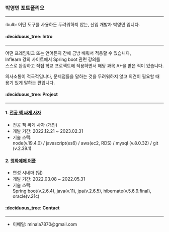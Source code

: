 <h3> 박영민 포트폴리오 </h3> 
<hr>
<p>
  :bulb: 어떤 도구를 사용하든 두려워하지 않는, 신입 개발자 박영민 입니다.
</p>
<h4>:deciduous_tree: Intro</h4>
<hr>
<p>
어떤 프레임워크 또는 언어든지 간에 금방 배워서 적용할 수 있습니다,<br>
Inflearn 강의 사이트에서 Spring boot 관련 강의를<br>
스스로 완강하고 직접 학교 프로젝트에 적용하면서 해당 과목 A+을 받은 적이 있습니다.
  
의사소통이 적극적입니다, 문제점들을 말하는 것을 두려워하지 않고 의견이 필요할 때 용기 있게 말하는 편입니다.

  
</p>
<h4>:deciduous_tree: Project</h4>
<hr>
<h4>1. <a href="https://github.com/yeongmin7870/ys_Cinema_Server">전공 책 싸게 사자</a></h4>
<ul>
  <p>
    <li>전공 책 싸게 사자 (개인)</li>
    <li>개발 기간: 2022.12.21 ~ 2023.02.31</li>
    <li>기술 스택:<br>
      node(v.19.4.0) / javascript(es6) /
      aws(ec2, RDS) /  mysql (v.8.0.32) / git (v.2.39.1)
  </p>
</ul>
<h4>2. <a href="https://github.com/yeongmin7870/ys_Cinema_Server">영화예매 어플</a></h4>
<ul>
  <p>
    <li>연성 시네마 (팀)</li>
    <li>개발 기간: 2022.03.08 ~ 2022.05.31</li>
    <li>기술 스택:<br>
    Spring boot(v.2.6.4), java(v.11), jpa(v.2.6.5), hibernate(v.5.6.9.final), oracle(v.21c) 
    </li>
  </p>
</ul>
<h4>:deciduous_tree: Contact</h4>
<hr>
<ul>
  <li>이메일: minala7870@gmail.com</li>
</ul>


